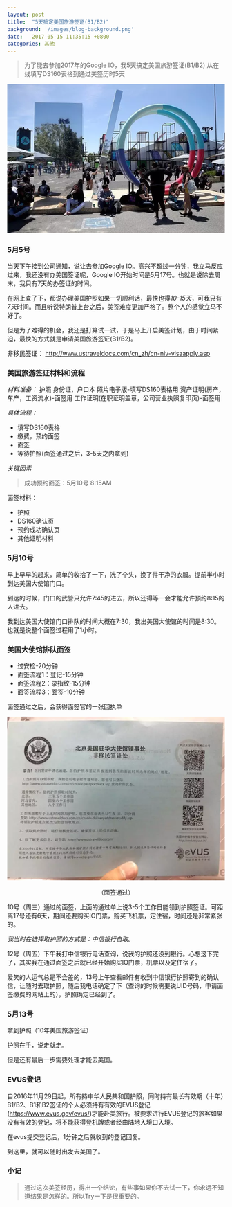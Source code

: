 ```yaml
---
layout: post
title:  "5天搞定美国旅游签证(B1/B2)"
background: '/images/blog-background.png'
date:   2017-05-15 11:35:15 +0800
categories: 其他
---
```


> 为了能去参加2017年的Google IO，我5天搞定美国旅游签证(B1/B2)
从在线填写DS160表格到通过美签历时5天

<!-- ![img](/images/2017/qianzh01.webp){:height="80%" width="80%"} -->
![img](/images/2017/qianzh01.webp)

### 5月5号

当天下午接到公司通知，说让去参加Google IO。高兴不超过一分钟，我立马反应过来，我还没有办美国签证呢，Google IO开始时间是5月17号。也就是说除去周末，我只有7天的办签证的时间。

在网上查了下，都说办理美国护照如果一切顺利话，最快也得*10-15天*，可我只有*7天*时间。而且听说特朗普上台之后，美签难度更加严格了。整个人的感觉立马不好了。

但是为了难得的机会，我还是打算试一试，于是马上开启美签计划，由于时间紧迫，最快的方式就是申请美国旅游签证(B1/B2)。

非移民签证：
<http://www.ustraveldocs.com/cn_zh/cn-niv-visaapply.asp>

### 美国旅游签证材料和流程

*材料准备：*
护照
身份证，户口本
照片电子版-填写DS160表格用
资产证明(房产，车产，工资流水)-面签用
工作证明(在职证明盖章，公司营业执照复印页)-面签用

*具体流程：*
* 填写DS160表格
* 缴费，预约面签
* 面签
* 等待护照(面签通过之后，3-5天之内拿到)

*关键因素*
> 成功预约面签：5月10号 8:15AM

面签材料：
* 护照
* DS160确认页
* 预约成功确认页
* 其他证明材料

### 5月10号

早上早早的起来，简单的收拾了一下，洗了个头，换了件干净的衣服。提前半小时到达美国大使馆门口。

到达的时候，门口的武警只允许7:45的进去，所以还得等一会才能允许预约8:15的人进去。

我到达美国大使馆门口排队的时间大概在7:30，我出美国大使馆的时间是8:30。也就是说整个面签过程用了1小时。


### 美国大使馆排队面签

* 过安检-20分钟
* 面签流程1：登记-15分钟
* 面签流程2：录指纹-15分钟
* 面签流程3：面签-10分钟

面签通过之后，会获得面签官的一张回执单

![img](/images/2017/qianzh00.webp)

<center>（面签通过）</center>

10号（周三）通过的面签，上面的通过单上说3-5个工作日能领到护照签证。可距离17号还有6天，期间还要购买IO门票，购买飞机票，定住宿，时间还是非常紧张的。

*我当时在选择取护照的方式是：中信银行自取。*

12号（周五）下午我打中信银行电话查询，说我的护照还没到银行。心想这下完了，其实我在通过面签之后就已经开始购买IO门票，机票以及定住宿了。

爱笑的人运气总是不会差的，13号上午查看邮件有收到中信银行护照寄到的确认信，让随时去取护照，随后我电话确定了下（查询的时候需要说UID号码，申请面签缴费的网站上的），护照确定已经到了。

### 5月13号

拿到护照（10年美国旅游签证）

护照在手，说走就走。

但是还有最后一步需要处理才能去美国。

### EVUS登记

自2016年11月29日起，所有持中华人民共和国护照，同时持有最长有效期（十年）B1/B2、B1和B2签证的个人必须持有有效的EVUS登记(<https://www.evus.gov/evus/>)才能赴美旅行。被要求进行EVUS登记的旅客如果没有有效的登记，将不能获得登机牌或者经由陆地入境口入境。

在evus提交登记后，1分钟之后就收到的登记回复。

到这里，就可以随时出发去美国了。

### 小记

> 通过这次美签经历，得出一个结论，有些事如果你不去试一下，你永远不知道结果是怎样的。所以Try一下是很重要的。

